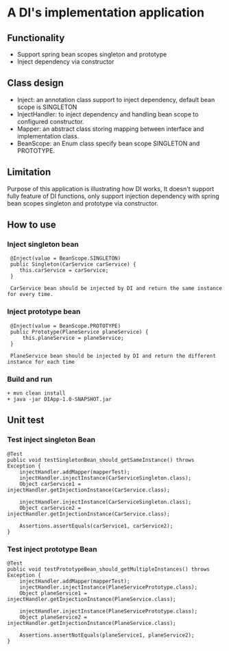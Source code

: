 # A DI's implementation application

## Functionality
 - Support spring bean scopes singleton and prototype
 - Inject dependency via constructor
  
## Class design
 - Inject: an annotation class support to inject dependency, default bean scope is SINGLETON 
 - InjectHandler: to inject dependency and handling bean scope to configured constructor.
 - Mapper: an abstract class storing mapping between interface and implementation class.
 - BeanScope: an Enum class specify bean scope SINGLETON and PROTOTYPE.

## Limitation
Purpose of this application is illustrating how DI works, It doesn't support fully feature of DI functions, only support injection dependency with spring bean scopes singleton and prototype via constructor. 

## How to use
### Inject singleton bean
     @Inject(value = BeanScope.SINGLETON)
     public Singleton(CarService carService) {
        this.carService = carService;
     }
     
     CarService bean should be injected by DI and return the same instance for every time.
### Inject prototype bean
     @Inject(value = BeanScope.PROTOTYPE)
     public Prototype(PlaneService planeService) {
         this.planeService = planeService;
     }
     
     PlaneService bean should be injected by DI and return the different instance for each time
     
### Build and run
    + mvn clean install
    + java -jar DIApp-1.0-SNAPSHOT.jar
     
## Unit test

### Test inject singleton Bean

	@Test
	public void testSingletonBean_should_getSameInstance() throws Exception {
		injectHandler.addMapper(mapperTest);
		injectHandler.injectInstance(CarServiceSingleton.class);
		Object carService1 = injectHandler.getInjectionInstance(CarService.class);

		injectHandler.injectInstance(CarServiceSingleton.class);
		Object carService2 = injectHandler.getInjectionInstance(CarService.class);

		Assertions.assertEquals(carService1, carService2);
	}
### Test inject prototype Bean

	@Test
	public void testPrototypeBean_should_getMultipleInstances() throws Exception {
		injectHandler.addMapper(mapperTest);
		injectHandler.injectInstance(PlaneServicePrototype.class);
		Object planeService1 = injectHandler.getInjectionInstance(PlaneService.class);

		injectHandler.injectInstance(PlaneServicePrototype.class);
		Object planeService2 = injectHandler.getInjectionInstance(PlaneService.class);

		Assertions.assertNotEquals(planeService1, planeService2);
	}

      
    